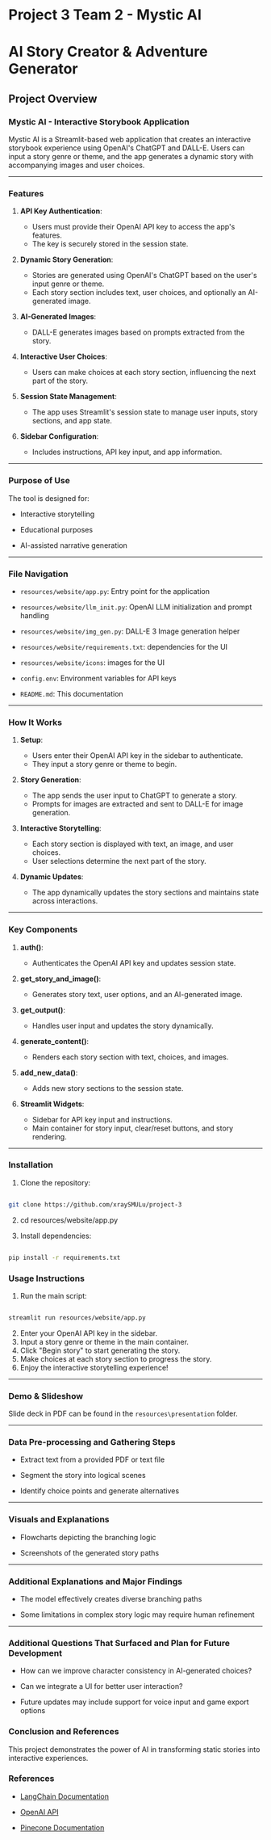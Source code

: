 # **Project 3 Team 2 - Mystic AI**

# AI Story Creator & Adventure Generator

  

## Project Overview

### Mystic AI - Interactive Storybook Application

Mystic AI is a Streamlit-based web application that creates an interactive storybook experience using OpenAI's ChatGPT and DALL-E. Users can input a story genre or theme, and the app generates a dynamic story with accompanying images and user choices.

---

### Features
1. **API Key Authentication**:
   - Users must provide their OpenAI API key to access the app's features.
   - The key is securely stored in the session state.

2. **Dynamic Story Generation**:
   - Stories are generated using OpenAI's ChatGPT based on the user's input genre or theme.
   - Each story section includes text, user choices, and optionally an AI-generated image.

3. **AI-Generated Images**:
   - DALL-E generates images based on prompts extracted from the story.

4. **Interactive User Choices**:
   - Users can make choices at each story section, influencing the next part of the story.

5. **Session State Management**:
   - The app uses Streamlit's session state to manage user inputs, story sections, and app state.

6. **Sidebar Configuration**:
   - Includes instructions, API key input, and app information.  
---

### Purpose of Use

The tool is designed for:

- Interactive storytelling

- Educational purposes

- AI-assisted narrative generation
---

### File Navigation

-  `resources/website/app.py`: Entry point for the application

-  `resources/website/llm_init.py`: OpenAI LLM initialization and prompt handling

-  `resources/website/img_gen.py`: DALL-E 3 Image generation helper

-  `resources/website/requirements.txt`: dependencies for the UI

-  `resources/website/icons`: images for the UI

-  `config.env`: Environment variables for API keys

-  `README.md`: This documentation
---

### How It Works
1. **Setup**:
   - Users enter their OpenAI API key in the sidebar to authenticate.
   - They input a story genre or theme to begin.

2. **Story Generation**:
   - The app sends the user input to ChatGPT to generate a story.
   - Prompts for images are extracted and sent to DALL-E for image generation.

3. **Interactive Storytelling**:
   - Each story section is displayed with text, an image, and user choices.
   - User selections determine the next part of the story.

4. **Dynamic Updates**:
   - The app dynamically updates the story sections and maintains state across interactions.
---

### Key Components
1. **auth()**:
   - Authenticates the OpenAI API key and updates session state.

2. **get_story_and_image()**:
   - Generates story text, user options, and an AI-generated image.

3. **get_output()**:
   - Handles user input and updates the story dynamically.

4. **generate_content()**:
   - Renders each story section with text, choices, and images.

5. **add_new_data()**:
   - Adds new story sections to the session state.

6. **Streamlit Widgets**:
   - Sidebar for API key input and instructions.
   - Main container for story input, clear/reset buttons, and story rendering.
---

### Installation

1. Clone the repository:

```bash

git clone https://github.com/xraySMULu/project-3

```

2. cd resources/website/app.py

2. Install dependencies:

```bash

pip install -r requirements.txt

```

### Usage Instructions
1. Run the main script:
	

```bash

streamlit run resources/website/app.py

```
2. Enter your OpenAI API key in the sidebar.
3. Input a story genre or theme in the main container.
4. Click "Begin story" to start generating the story.
5. Make choices at each story section to progress the story.
6. Enjoy the interactive storytelling experience!
 ---

### Demo & Slideshow

Slide deck in PDF can be found in the `resources\presentation` folder.

---  

### Data Pre-processing and Gathering Steps

- Extract text from a provided PDF or text file

- Segment the story into logical scenes

- Identify choice points and generate alternatives
---  
  

### Visuals and Explanations

- Flowcharts depicting the branching logic

- Screenshots of the generated story paths
---  
  

### Additional Explanations and Major Findings

- The model effectively creates diverse branching paths

- Some limitations in complex story logic may require human refinement
---  
  

### Additional Questions That Surfaced and Plan for Future Development

- How can we improve character consistency in AI-generated choices?

- Can we integrate a UI for better user interaction?

- Future updates may include support for voice input and game export options

  

### Conclusion and References

This project demonstrates the power of AI in transforming static stories into interactive experiences.

  

### References

- [LangChain Documentation](https://python.langchain.com/)

- [OpenAI API](https://platform.openai.com/docs/)

- [Pinecone Documentation](https://www.pinecone.io/)
